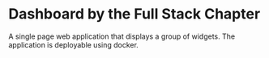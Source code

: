 # Dashboard by the Full Stack Chapter
A single page web application that displays a group of widgets.  The application is deployable using docker.
